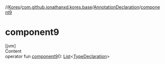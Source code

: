 //[Kores](../../index.md)/[com.github.jonathanxd.kores.base](../index.md)/[AnnotationDeclaration](index.md)/[component9](component9.md)



# component9  
[jvm]  
Content  
operator fun [component9](component9.md)(): [List](https://kotlinlang.org/api/latest/jvm/stdlib/kotlin.collections/-list/index.html)<[TypeDeclaration](../-type-declaration/index.md)>  



